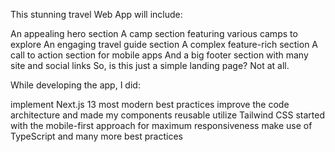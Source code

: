 This stunning travel Web App will include:

An appealing hero section
A camp section featuring various camps to explore
An engaging travel guide section
A complex feature-rich section
A call to action section for mobile apps
And a big footer section with many site and social links
So, is this just a simple landing page? Not at all.

While developing the app, I did:

implement Next.js 13 most modern best practices
improve the code architecture and made my components reusable
utilize Tailwind CSS
started with the mobile-first approach for maximum responsiveness
make use of TypeScript
and many more best practices
